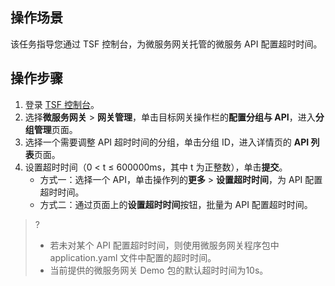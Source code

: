 ## 操作场景

该任务指导您通过 TSF 控制台，为微服务网关托管的微服务 API 配置超时时间。

## 操作步骤

1. 登录 [TSF 控制台](https://console.cloud.tencent.com/tsf)。
2. 选择**微服务网关** > **网关管理**，单击目标网关操作栏的**配置分组与 API**，进入**分组管理**页面。
3. 选择一个需要调整 API 超时时间的分组，单击分组 ID，进入详情页的 **API 列表**页面。
4. 设置超时时间（0 < t ≤ 600000ms，其中 t 为正整数），单击**提交**。
	- 方式一：选择一个 API，单击操作列的**更多** > **设置超时时间**，为  API 配置超时时间。
	- 方式二：通过页面上的**设置超时时间**按钮，批量为 API 配置超时时间。
> ?
> - 若未对某个 API 配置超时时间，则使用微服务网关程序包中 application.yaml 文件中配置的超时时间。
> - 当前提供的微服务网关 Demo 包的默认超时时间为10s。
